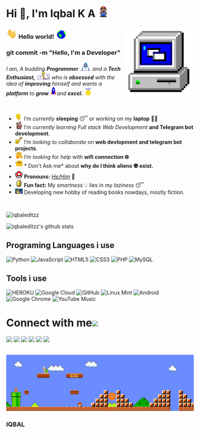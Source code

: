 # Hi 👋, I'm Iqbal K A&nbsp;<img src="https://github.com/arshsisodiya/arshsisodiya/blob/master/Data/Mario_Hello_Big.gif" width="30px">

<img align="right" alt="PC GIF" src="https://github.com/arshsisodiya/arshsisodiya/blob/master/Data/PC.gif" width="190" />

### <img src="https://github.com/arshsisodiya/arshsisodiya/blob/master/Data/Hi.gif" width="29px"> **Hello world!** &nbsp;<img src="https://github.com/arshsisodiya/arshsisodiya/blob/master/Data/Earth.gif" width="24px">
<h3>git commit -m "Hello, I'm a Developer"</h3>
<p>
  <em>
    I am,  
    A budding <b>Programmer</b> <img src="https://github.com/arshsisodiya/arshsisodiya/blob/master/Data/Developer.gif" width="30px"> and a <b>Tech   Enthusiast,</b>&nbsp;<img src="https://github.com/arshsisodiya/arshsisodiya/blob/master/Data/Designer.gif" width="36px">  who is <b>obsessed</b>
    with the idea of <b>improving</b> himself and wants a <b>platform</b> to
    <b>grow</b> <img src="https://github.com/arshsisodiya/arshsisodiya/blob/master/Data/Rocket.gif" width="18px">and
    <b>excel.</b> <img src="https://github.com/arshsisodiya/arshsisodiya/blob/master/Data/Medal.gif" width="20px">
  </em>  
</p>

<br>

- <img alt="GIF" src="https://github.com/arshsisodiya/arshsisodiya/blob/master/Data/wave.gif" width="20vw" /> I’m *currently* **sleeping** 😴 or *working* on my **laptop** 👨‍💻
- <img alt="GIF" src="https://github.com/arshsisodiya/arshsisodiya/blob/master/Data/gandalf_parrot.gif" width="20vw" /> I’m *currently learning* *Full stack Web Development* **and Telegram bot development**.
- <img alt="GIF" src="https://github.com/arshsisodiya/arshsisodiya/blob/master/Data/headbang.gif" width="20vw" /> I’m *looking to collaborate* on **web devlopment and telegram bot projects**.
- <img alt="GIF" src="https://github.com/arshsisodiya/arshsisodiya/blob/master/Data/hmm.gif" width="20vw" /> I’m *looking* for *help* with **wifi connection 🌐**
- <img alt="GIF" src="https://github.com/arshsisodiya/arshsisodiya/blob/master/Data/happy.gif" width="20vw" /> * Don't Ask me* about **why do I think aliens 👽 exist.**
- <img alt="GIF" src="https://github.com/arshsisodiya/arshsisodiya/blob/master/Data/powerup.gif" width="20vw" /> **Pronouns:** [*He/Him*](https://pronoun.is/he) 🧔
- <img alt="GIF" src="https://github.com/arshsisodiya/arshsisodiya/blob/master/Data/coin.gif" width="20vw" /> **Fun fact:** My *smartness* 💡 lies in my *laziness* 😴
- <img alt="GIF" src="https://github.com/arshsisodiya/arshsisodiya/blob/master/Data/books.gif" width="20vw" /> Developing new hobby of reading books nowdays, mostly fiction.
<br>
<p align="left"> <img src="https://komarev.com/ghpvc/?username=Iqbaleditzz" alt="iqbaleditzz" /> </p>

![iqbaleditzz's github stats](https://github-readme-stats.vercel.app/api?username=iqbaleditzz&show_icons=true&hide_border=true)


<h2>Programing Languages i use </h2>

![Python](https://img.shields.io/badge/python-%2314354C.svg?style=for-the-badge&logo=python&logoColor=white)
![JavaScript](https://img.shields.io/badge/javascript-%23323330.svg?style=for-the-badge&logo=javascript&logoColor=%23F7DF1E)
![HTML5](https://img.shields.io/badge/html5-%23E34F26.svg?style=for-the-badge&logo=html5&logoColor=white)
![CSS3](https://img.shields.io/badge/css3-%231572B6.svg?style=for-the-badge&logo=css3&logoColor=white)
![PHP](https://img.shields.io/badge/php-%23777BB4.svg?style=for-the-badge&logo=php&logoColor=white)
![MySQL](https://img.shields.io/badge/mysql-%2300f.svg?style=for-the-badge&logo=mysql&logoColor=white)

<h2>Tools i use</h2>

![HEROKU](https://img.shields.io/badge/Heroku-430098?style=for-the-badge&logo=heroku&logoColor=white)
![Google Cloud](https://img.shields.io/badge/GoogleCloud-%234285F4.svg?style=for-the-badge&logo=google-cloud&logoColor=white)
![GitHub](https://img.shields.io/badge/github-%23121011.svg?style=for-the-badge&logo=github&logoColor=white)
![Linux Mint](https://img.shields.io/badge/Linux_Mint-87CF3E?style=for-the-badge&logo=linux-mint&logoColor=white)
![Android](https://img.shields.io/badge/Android-3DDC84?style=for-the-badge&logo=android&logoColor=white)
![Google Chrome](https://img.shields.io/badge/Google%20Chrome-4285F4?style=for-the-badge&logo=GoogleChrome&logoColor=white)
![YouTube Music](https://img.shields.io/badge/YouTube_Music-FF0000?style=for-the-badge&logo=youtube-music&logoColor=white)


# Connect with me<img src="https://github.com/iqbaleditzz/iqbaleditzz/blob/master/Data/Handshake.gif" height="32px">

<a href="https://www.instagram.com/iqbaleditzz/"><img src="https://img.shields.io/badge/<iqbaleditzz>-%23E4405F.svg?style=for-the-badge&logo=Instagram&logoColor=white"></a>
<a href="https://twitter.com/iqbaleditzz"><img src="https://img.shields.io/badge/<iqbaleditzz>-%231DA1F2.svg?style=for-the-badge&logo=Twitter&logoColor=white"></a>
<a href="https://www.snapchat.com/add/iqbaleditzz"><img src="https://img.shields.io/badge/<iqbaleditzz>-%23FFFC00.svg?style=for-the-badge&logo=Snapchat&logoColor=white"></a>
<a href="https://www.linkedin.com/in/bhagchand-meena-b54712117/"><img src="https://img.shields.io/badge/linkedin-%230077B5.svg?style=for-the-badge&logo=linkedin&logoColor=white"></a>
<a href="https://telegram.dog/iqbaleditzz"><img src="https://img.shields.io/badge/Telegram-2CA5E0?style=for-the-badge&logo=telegram&logoColor=white"></a>
<a href="https://youtube.com/channel/UCNNbwBV9doS0GgSXJS7eTOQ/videos"><img src="https://img.shields.io/badge/Youtube-%23FF0000.svg?style=for-the-badge&logo=YouTube&logoColor=white"></a>

<br>

<img src="https://github.com/arshsisodiya/arshsisodiya/blob/master/Data/Mario_Gameplay.gif" alt="Mario Game" width="980">


### IQBAL
